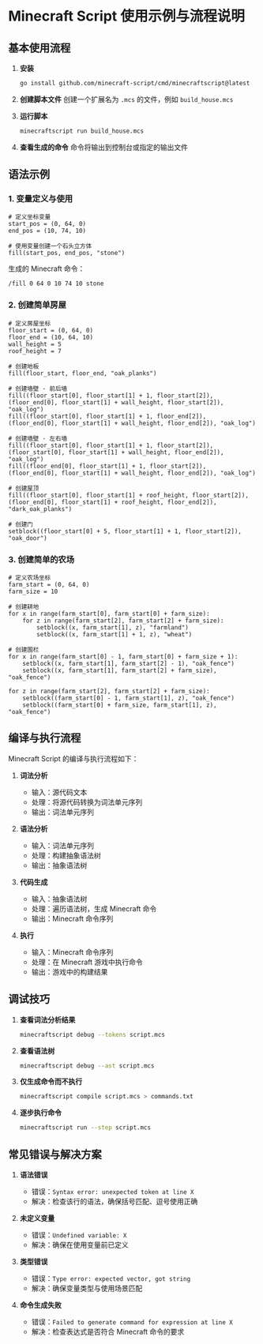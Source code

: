# Minecraft Script 使用示例与流程说明

## 基本使用流程

1. **安装**
   ```bash
   go install github.com/minecraft-script/cmd/minecraftscript@latest
   ```

2. **创建脚本文件**
   创建一个扩展名为 `.mcs` 的文件，例如 `build_house.mcs`

3. **运行脚本**
   ```bash
   minecraftscript run build_house.mcs
   ```

4. **查看生成的命令**
   命令将输出到控制台或指定的输出文件

## 语法示例

### 1. 变量定义与使用

```
# 定义坐标变量
start_pos = (0, 64, 0)
end_pos = (10, 74, 10)

# 使用变量创建一个石头立方体
fill(start_pos, end_pos, "stone")
```

生成的 Minecraft 命令：
```
/fill 0 64 0 10 74 10 stone
```

### 2. 创建简单房屋

```
# 定义房屋坐标
floor_start = (0, 64, 0)
floor_end = (10, 64, 10)
wall_height = 5
roof_height = 7

# 创建地板
fill(floor_start, floor_end, "oak_planks")

# 创建墙壁 - 前后墙
fill((floor_start[0], floor_start[1] + 1, floor_start[2]), (floor_end[0], floor_start[1] + wall_height, floor_start[2]), "oak_log")
fill((floor_start[0], floor_start[1] + 1, floor_end[2]), (floor_end[0], floor_start[1] + wall_height, floor_end[2]), "oak_log")

# 创建墙壁 - 左右墙
fill((floor_start[0], floor_start[1] + 1, floor_start[2]), (floor_start[0], floor_start[1] + wall_height, floor_end[2]), "oak_log")
fill((floor_end[0], floor_start[1] + 1, floor_start[2]), (floor_end[0], floor_start[1] + wall_height, floor_end[2]), "oak_log")

# 创建屋顶
fill((floor_start[0], floor_start[1] + roof_height, floor_start[2]), (floor_end[0], floor_start[1] + roof_height, floor_end[2]), "dark_oak_planks")

# 创建门
setblock((floor_start[0] + 5, floor_start[1] + 1, floor_start[2]), "oak_door")
```

### 3. 创建简单的农场

```
# 定义农场坐标
farm_start = (0, 64, 0)
farm_size = 10

# 创建耕地
for x in range(farm_start[0], farm_start[0] + farm_size):
    for z in range(farm_start[2], farm_start[2] + farm_size):
        setblock((x, farm_start[1], z), "farmland")
        setblock((x, farm_start[1] + 1, z), "wheat")

# 创建围栏
for x in range(farm_start[0] - 1, farm_start[0] + farm_size + 1):
    setblock((x, farm_start[1], farm_start[2] - 1), "oak_fence")
    setblock((x, farm_start[1], farm_start[2] + farm_size), "oak_fence")

for z in range(farm_start[2], farm_start[2] + farm_size):
    setblock((farm_start[0] - 1, farm_start[1], z), "oak_fence")
    setblock((farm_start[0] + farm_size, farm_start[1], z), "oak_fence")
```

## 编译与执行流程

Minecraft Script 的编译与执行流程如下：

1. **词法分析**
   - 输入：源代码文本
   - 处理：将源代码转换为词法单元序列
   - 输出：词法单元序列

2. **语法分析**
   - 输入：词法单元序列
   - 处理：构建抽象语法树
   - 输出：抽象语法树

3. **代码生成**
   - 输入：抽象语法树
   - 处理：遍历语法树，生成 Minecraft 命令
   - 输出：Minecraft 命令序列

4. **执行**
   - 输入：Minecraft 命令序列
   - 处理：在 Minecraft 游戏中执行命令
   - 输出：游戏中的构建结果

## 调试技巧

1. **查看词法分析结果**
   ```bash
   minecraftscript debug --tokens script.mcs
   ```

2. **查看语法树**
   ```bash
   minecraftscript debug --ast script.mcs
   ```

3. **仅生成命令而不执行**
   ```bash
   minecraftscript compile script.mcs > commands.txt
   ```

4. **逐步执行命令**
   ```bash
   minecraftscript run --step script.mcs
   ```

## 常见错误与解决方案

1. **语法错误**
   - 错误：`Syntax error: unexpected token at line X`
   - 解决：检查该行的语法，确保括号匹配、逗号使用正确

2. **未定义变量**
   - 错误：`Undefined variable: X`
   - 解决：确保在使用变量前已定义

3. **类型错误**
   - 错误：`Type error: expected vector, got string`
   - 解决：确保变量类型与使用场景匹配

4. **命令生成失败**
   - 错误：`Failed to generate command for expression at line X`
   - 解决：检查表达式是否符合 Minecraft 命令的要求